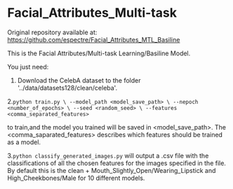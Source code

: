 # Facial_Attributes_Multi-task
Original repository available at: https://github.com/espectre/Facial_Attributes_MTL_Basiline

This is the Facial Attributes/Multi-task Learning/Basiline Model.

You just need:

1. Download the CelebA dataset to the folder '../data/datasets128/clean/celeba'.

2.`python train.py \
--model_path <model_save_path> \
--nepoch <number_of_epochs> \
--seed <random_seed> \
--features <comma_separated_features>` 

to train,and the model you trained will be saved in <model_save_path>. The <comma_saparated_features> describes which features should be trained as a model.

3.`python classify_generated_images.py` will output a .csv file with the classifications of all the chosen features for the images specified in the file. By default this is the clean + Mouth_Slightly_Open/Wearing_Lipstick and High_Cheekbones/Male for 10 different models.